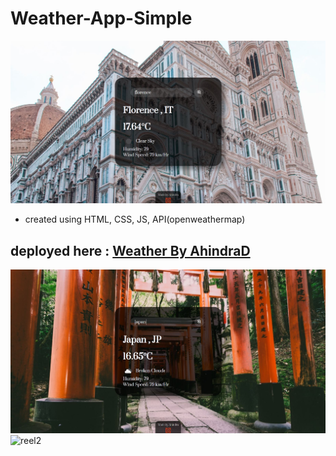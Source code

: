 # Weather-App-Simple
![snippet](https://raw.githubusercontent.com/AhindraD/Weather-App-Simple/main/Capture1.JPG)
- created using HTML, CSS, JS, API(openweathermap)
## deployed here : [Weather By AhindraD](https://ahindra-develops.pages.dev/)
![reel1](https://raw.githubusercontent.com/AhindraD/Weather-App-Simple/main/Capture.JPG)
![reel2](https://raw.githubusercontent.com/AhindraD/Weather-App-Simple/main/Capt1ure.JPG)
